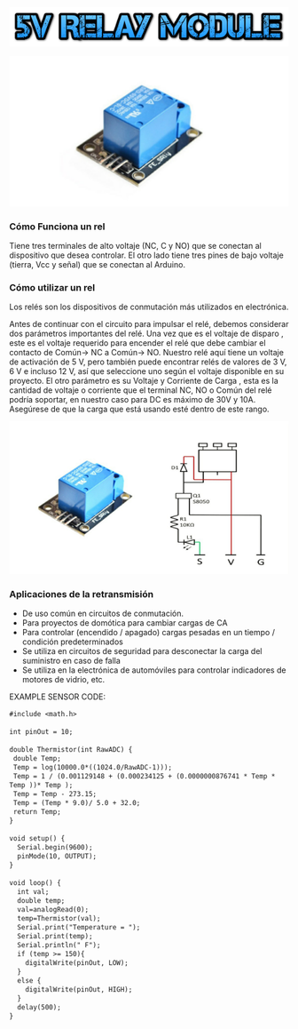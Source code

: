 ![](5Vrelaymodulo.png)


![](modulo.png)

### **Cómo Funciona un rel** ###

Tiene tres terminales de alto voltaje (NC, C y NO) que se conectan al dispositivo que desea controlar. El otro lado tiene tres pines de bajo voltaje (tierra, Vcc y señal) que se conectan al Arduino.


### **Cómo utilizar un rel** ###
Los relés son los dispositivos de conmutación más utilizados en electrónica.

Antes de continuar con el circuito para impulsar el relé, debemos considerar dos parámetros importantes del relé. Una vez que es el voltaje de disparo , este es el voltaje requerido para encender el relé que debe cambiar el contacto de Común-> NC a Común-> NO. Nuestro relé aquí tiene un voltaje de activación de 5 V, pero también puede encontrar relés de valores de 3 V, 6 V e incluso 12 V, así que seleccione uno según el voltaje disponible en su proyecto. El otro parámetro es su Voltaje y Corriente de Carga , esta es la cantidad de voltaje o corriente que el terminal NC, NO o Común del relé podría soportar, en nuestro caso para DC es máximo de 30V y 10A. Asegúrese de que la carga que está usando esté dentro de este rango.

![](modulo2.png)

### **Aplicaciones de la retransmisión**

+ De uso común en circuitos de conmutación.
+ Para proyectos de domótica para cambiar cargas de CA
+ Para controlar (encendido / apagado) cargas pesadas en un tiempo / condición predeterminados
+ Se utiliza en circuitos de seguridad para desconectar la carga del suministro en caso de falla
+ Se utiliza en la electrónica de automóviles para controlar indicadores de motores de vidrio, etc.

EXAMPLE SENSOR CODE:

``` 
#include <math.h>

int pinOut = 10;

double Thermistor(int RawADC) {
 double Temp;
 Temp = log(10000.0*((1024.0/RawADC-1))); 
 Temp = 1 / (0.001129148 + (0.000234125 + (0.0000000876741 * Temp * Temp ))* Temp );
 Temp = Temp - 273.15;          
 Temp = (Temp * 9.0)/ 5.0 + 32.0; 
 return Temp;
}

void setup() {
  Serial.begin(9600);
  pinMode(10, OUTPUT);
}

void loop() {             
  int val;                
  double temp;            
  val=analogRead(0);      
  temp=Thermistor(val);   
  Serial.print("Temperature = ");
  Serial.print(temp);   
  Serial.println(" F");
  if (temp >= 150){
    digitalWrite(pinOut, LOW);
  }
  else {
    digitalWrite(pinOut, HIGH);
  }
  delay(500);            
}
``` 
